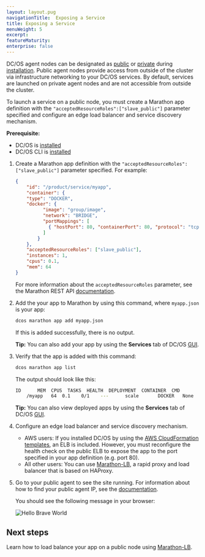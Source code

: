 ```yaml
---
layout: layout.pug
navigationTitle:  Exposing a Service
title: Exposing a Service
menuWeight: 5
excerpt:
featureMaturity:
enterprise: false
---
```


<!-- This source repo for this topic is https://github.com/dcos/dcos-docs -->


DC/OS agent nodes can be designated as [public](/1.8/overview/concepts/#public) or [private](/1.8/overview/concepts/#private) during [installation](/1.8/administration/installing/oss/). Public agent nodes provide access from outside of the cluster via infrastructure networking to your DC/OS services. By default, services are launched on private agent nodes and are not accessible from outside the cluster. 

To launch a service on a public node, you must create a Marathon app definition with the `"acceptedResourceRoles":["slave_public"]` parameter specified and configure an edge load balancer and service discovery mechanism.  

**Prerequisite:**

* DC/OS is [installed](/1.8/administration/installing/oss/)
* DC/OS CLI is [installed](/1.8/usage/cli/install/)


1.  Create a Marathon app definition with the `"acceptedResourceRoles":["slave_public"]` parameter specified. For example:

    ```json
    {
        "id": "/product/service/myapp",
        "container": {
        "type": "DOCKER",
        "docker": {
              "image": "group/image",
              "network": "BRIDGE",
              "portMappings": [
                { "hostPort": 80, "containerPort": 80, "protocol": "tcp"}
              ]
            }
        },
        "acceptedResourceRoles": ["slave_public"],
        "instances": 1,
        "cpus": 0.1,
        "mem": 64
    }
    ```

    For more information about the `acceptedResourceRoles` parameter, see the Marathon REST API [documentation](/1.8/usage/managing-services/rest-api/).

1.  Add the your app to Marathon by using this command, where `myapp.json` is your app:

    ```bash
    dcos marathon app add myapp.json
    ```

    If this is added successfully, there is no output.
    
     **Tip:** You can also add your app by using the **Services** tab of DC/OS [GUI](/1.8/usage/webinterface/#services). 

1.  Verify that the app is added with this command:

    ```bash
    dcos marathon app list
    ```
    
    The output should look like this:
    
    ```bash
    ID      MEM  CPUS  TASKS  HEALTH  DEPLOYMENT  CONTAINER  CMD
        /myapp   64  0.1    0/1    ---      scale       DOCKER   None
    ```
    
    **Tip:** You can also view deployed apps by using the **Services** tab of DC/OS [GUI](/1.8/usage/webinterface/#services).
    
1.  Configure an edge load balancer and service discovery mechanism. 

    - AWS users: If you installed DC/OS by using the [AWS CloudFormation templates](/1.8/administration/installing/oss/cloud/aws/), an ELB is included. However, you must reconfigure the health check on the public ELB to expose the app to the port specified in your app definition (e.g. port 80).
    - All other users: You can use [Marathon-LB](/1.8/usage/service-discovery/marathon-lb/), a rapid proxy and load balancer that is based on HAProxy. 

1.  Go to your public agent to see the site running. For information about how to find your public agent IP, see the [documentation](/1.8/administration/locate-public-agent/).

    You should see the following message in your browser: 
    
    ![Hello Brave World](/1.8/usage/managing-services/img/helloworld.png)
    
## Next steps

Learn how to load balance your app on a public node using [Marathon-LB](/1.8/usage/service-discovery/marathon-lb/marathon-lb-basic-tutorial/).

